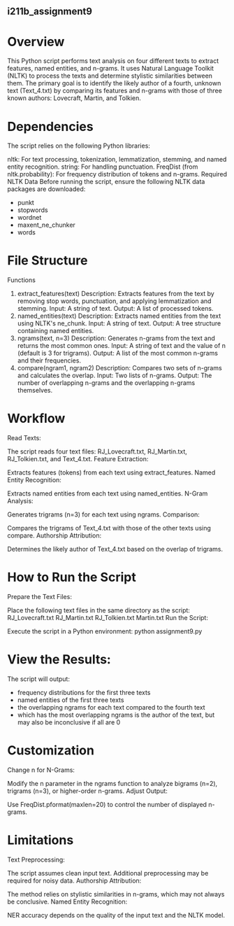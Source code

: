 ## i211b_assignment9


# Overview
This Python script performs text analysis on four different texts to extract features, named entities, and n-grams. It uses Natural Language Toolkit (NLTK) to process the texts and determine stylistic similarities between them. The primary goal is to identify the likely author of a fourth, unknown text (Text_4.txt) by comparing its features and n-grams with those of three known authors: Lovecraft, Martin, and Tolkien.

# Dependencies
The script relies on the following Python libraries:

nltk: For text processing, tokenization, lemmatization, stemming, and named entity recognition.
string: For handling punctuation.
FreqDist (from nltk.probability): For frequency distribution of tokens and n-grams.
Required NLTK Data
Before running the script, ensure the following NLTK data packages are downloaded:
- punkt
- stopwords
- wordnet
- maxent_ne_chunker
- words

# File Structure
Functions
1. extract_features(text)
Description: Extracts features from the text by removing stop words, punctuation, and applying lemmatization and stemming.
Input: A string of text.
Output: A list of processed tokens.
2. named_entities(text)
Description: Extracts named entities from the text using NLTK's ne_chunk.
Input: A string of text.
Output: A tree structure containing named entities.
3. ngrams(text, n=3)
Description: Generates n-grams from the text and returns the most common ones.
Input: A string of text and the value of n (default is 3 for trigrams).
Output: A list of the most common n-grams and their frequencies.
4. compare(ngram1, ngram2)
Description: Compares two sets of n-grams and calculates the overlap.
Input: Two lists of n-grams.
Output: The number of overlapping n-grams and the overlapping n-grams themselves.

# Workflow
Read Texts:

The script reads four text files: RJ_Lovecraft.txt, RJ_Martin.txt, RJ_Tolkien.txt, and Text_4.txt.
Feature Extraction:

Extracts features (tokens) from each text using extract_features.
Named Entity Recognition:

Extracts named entities from each text using named_entities.
N-Gram Analysis:

Generates trigrams (n=3) for each text using ngrams.
Comparison:

Compares the trigrams of Text_4.txt with those of the other texts using compare.
Authorship Attribution:

Determines the likely author of Text_4.txt based on the overlap of trigrams.

# How to Run the Script
Prepare the Text Files:

Place the following text files in the same directory as the script:
RJ_Lovecraft.txt
RJ_Martin.txt
RJ_Tolkien.txt
Martin.txt
Run the Script:

Execute the script in a Python environment:
python assignment9.py

# View the Results:

The script will output:
- frequency distributions for the first three texts
- named entities of the first three texts
- the overlapping ngrams for each text compared to the fourth text
- which has the most overlapping ngrams is the author of the text, but may also be inconclusive if all are 0

# Customization
Change n for N-Grams:

Modify the n parameter in the ngrams function to analyze bigrams (n=2), trigrams (n=3), or higher-order n-grams.
Adjust Output:

Use FreqDist.pformat(maxlen=20) to control the number of displayed n-grams.

# Limitations
Text Preprocessing:

The script assumes clean input text. Additional preprocessing may be required for noisy data.
Authorship Attribution:

The method relies on stylistic similarities in n-grams, which may not always be conclusive.
Named Entity Recognition:

NER accuracy depends on the quality of the input text and the NLTK model.
